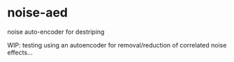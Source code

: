 # noise-aed
noise auto-encoder for destriping

WIP: testing using an autoencoder for removal/reduction of correlated noise effects...
